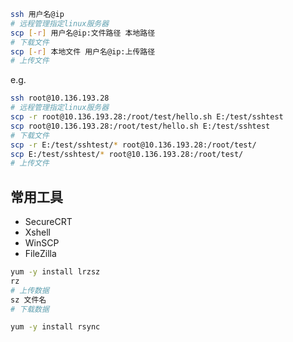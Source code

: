 ```bash
ssh 用户名@ip
# 远程管理指定linux服务器
scp [-r] 用户名@ip:文件路径 本地路径
# 下载文件
scp [-r] 本地文件 用户名@ip:上传路径
# 上传文件
```

e.g.

```bash
ssh root@10.136.193.28
# 远程管理指定linux服务器
scp -r root@10.136.193.28:/root/test/hello.sh E:/test/sshtest
scp root@10.136.193.28:/root/test/hello.sh E:/test/sshtest
# 下载文件
scp -r E:/test/sshtest/* root@10.136.193.28:/root/test/
scp E:/test/sshtest/* root@10.136.193.28:/root/test/
# 上传文件
```

## 常用工具

- SecureCRT
- Xshell
- WinSCP
- FileZilla

```bash
yum -y install lrzsz
rz
# 上传数据
sz 文件名
# 下载数据
```

```bash
yum -y install rsync
```
